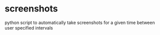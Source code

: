 # screenshots

python script to automatically take screenshots for a given time between user specified intervals
